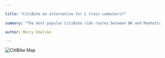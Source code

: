 ```yaml
---

title: "CitiBike an alternative for L train commuters?"
  
summary: "The most popular CitiBike ride routes between BK and Manhattan start where trains are hard to access in BK. Will commuters along the L train join the ranks of those who bike to work instead of treking to the nearest MTA station"

author: Mercy Emelike  

---
```


![CitiBike Map](/Users/mercyemelike/Desktop/Lede-Program/playfair-projects/projects/mercy-emelike/citibike/CitiBike_Map_Simple_edit.png)
